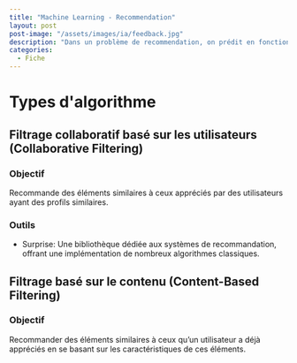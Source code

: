 ```yaml
---
title: "Machine Learning - Recommendation"
layout: post  
post-image: "/assets/images/ia/feedback.jpg"  
description: "Dans un problème de recommendation, on prédit en fonction en fonction de ressemblance"  
categories:
  - Fiche
---
```



# Types d'algorithme

## Filtrage collaboratif basé sur les utilisateurs (Collaborative Filtering)

### Objectif

Recommande des éléments similaires à ceux appréciés par des utilisateurs ayant des profils similaires.

### Outils

- Surprise: Une bibliothèque dédiée aux systèmes de recommandation, offrant une implémentation de nombreux algorithmes classiques.

## Filtrage basé sur le contenu (Content-Based Filtering)

### Objectif

Recommander des éléments similaires à ceux qu’un utilisateur a déjà appréciés en se basant sur les caractéristiques de ces éléments.

